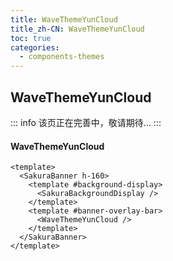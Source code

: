 ```yaml
---
title: WaveThemeYunCloud
title_zh-CN: WaveThemeYunCloud
toc: true
categories:
  - components-themes
---
```


## WaveThemeYunCloud

::: info
该页正在完善中，敬请期待...
:::

<!-- TODO: -->

#### WaveThemeYunCloud

```vue
<template>
  <SakuraBanner h-160>
    <template #background-display>
      <SakuraBackgroundDisplay />
    </template>
    <template #banner-overlay-bar>
      <WaveThemeYunCloud />
    </template>
  </SakuraBanner>
</template>
```

<WaveThemeYunCloudPG />
